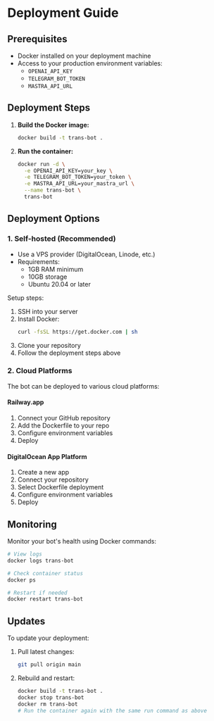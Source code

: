 # Deployment Guide

## Prerequisites

- Docker installed on your deployment machine
- Access to your production environment variables:
  - `OPENAI_API_KEY`
  - `TELEGRAM_BOT_TOKEN`
  - `MASTRA_API_URL`

## Deployment Steps

1. **Build the Docker image:**
   ```bash
   docker build -t trans-bot .
   ```

2. **Run the container:**
   ```bash
   docker run -d \
     -e OPENAI_API_KEY=your_key \
     -e TELEGRAM_BOT_TOKEN=your_token \
     -e MASTRA_API_URL=your_mastra_url \
     --name trans-bot \
     trans-bot
   ```

## Deployment Options

### 1. Self-hosted (Recommended)
- Use a VPS provider (DigitalOcean, Linode, etc.)
- Requirements: 
  - 1GB RAM minimum
  - 10GB storage
  - Ubuntu 20.04 or later

Setup steps:
1. SSH into your server
2. Install Docker:
   ```bash
   curl -fsSL https://get.docker.com | sh
   ```
3. Clone your repository
4. Follow the deployment steps above

### 2. Cloud Platforms
The bot can be deployed to various cloud platforms:

#### Railway.app
1. Connect your GitHub repository
2. Add the Dockerfile to your repo
3. Configure environment variables
4. Deploy

#### DigitalOcean App Platform
1. Create a new app
2. Connect your repository
3. Select Dockerfile deployment
4. Configure environment variables
5. Deploy

## Monitoring

Monitor your bot's health using Docker commands:
```bash
# View logs
docker logs trans-bot

# Check container status
docker ps

# Restart if needed
docker restart trans-bot
```

## Updates

To update your deployment:

1. Pull latest changes:
   ```bash
   git pull origin main
   ```

2. Rebuild and restart:
   ```bash
   docker build -t trans-bot .
   docker stop trans-bot
   docker rm trans-bot
   # Run the container again with the same run command as above
   ``` 